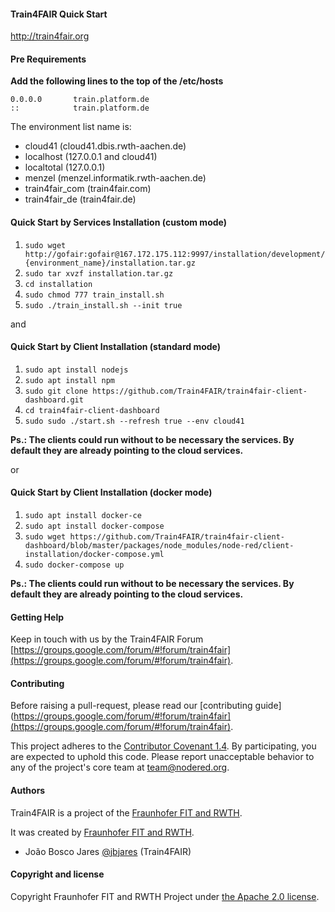 #### Train4FAIR Quick Start
http://train4fair.org

#### Pre Requirements
**Add the following lines to the top of the /etc/hosts**

```
0.0.0.0       train.platform.de
::            train.platform.de
```
The environment list name is:
* cloud41 (cloud41.dbis.rwth-aachen.de)
* localhost (127.0.0.1 and cloud41)
* localtotal (127.0.0.1)
* menzel (menzel.informatik.rwth-aachen.de)
* train4fair_com (train4fair.com)
* train4fair_de (train4fair.de)

#### Quick Start by Services Installation (custom mode)
1. `sudo wget http://gofair:gofair@167.172.175.112:9997/installation/development/{environment_name}/installation.tar.gz`
2. `sudo tar xvzf installation.tar.gz`
3. `cd installation`
4. `sudo chmod 777 train_install.sh`
5. `sudo ./train_install.sh --init true`

and 

#### Quick Start by Client Installation (standard mode)
1. `sudo apt install nodejs`
2. `sudo apt install npm`
3. `sudo git clone https://github.com/Train4FAIR/train4fair-client-dashboard.git`
4. `cd train4fair-client-dashboard`
5. `sudo sudo ./start.sh --refresh true --env cloud41`

**Ps.: The clients could run without to be necessary the services. By default they are already pointing to the cloud services.**

or

#### Quick Start by Client Installation (docker mode)
1. `sudo apt install docker-ce`
2. `sudo apt install docker-compose`
3. `sudo wget https://github.com/Train4FAIR/train4fair-client-dashboard/blob/master/packages/node_modules/node-red/client-installation/docker-compose.yml`
4. `sudo docker-compose up`

**Ps.: The clients could run without to be necessary the services. By default they are already pointing to the cloud services.**

#### Getting Help

Keep in touch with us by the Train4FAIR Forum [https://groups.google.com/forum/#!forum/train4fair](https://groups.google.com/forum/#!forum/train4fair).


#### Contributing

Before raising a pull-request, please read our
[contributing guide](https://groups.google.com/forum/#!forum/train4fair](https://groups.google.com/forum/#!forum/train4fair).

This project adheres to the [Contributor Covenant 1.4](http://contributor-covenant.org/version/1/4/).
 By participating, you are expected to uphold this code. Please report unacceptable
 behavior to any of the project's core team at team@nodered.org.

#### Authors

Train4FAIR is a project of the [Fraunhofer FIT and RWTH](rwth-aachen.de).


It was created by [Fraunhofer FIT and RWTH](https://www.fit.fraunhofer.de/).

* João Bosco Jares [@jbjares](http://twitter.com/jbjares) (Train4FAIR)



#### Copyright and license

Copyright Fraunhofer FIT and RWTH Project under [the Apache 2.0 license](LICENSE).
